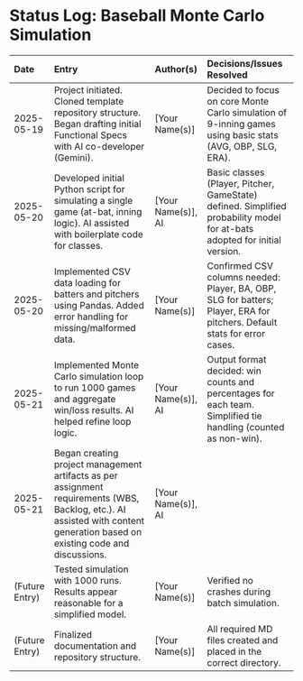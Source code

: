 # Status Log: Baseball Monte Carlo Simulation

| Date       | Entry                                                                                                                               | Author(s)     | Decisions/Issues Resolved                                                                                                |
| :--------- | :---------------------------------------------------------------------------------------------------------------------------------- | :------------ | :----------------------------------------------------------------------------------------------------------------------- |
| 2025-05-19 | Project initiated. Cloned template repository structure. Began drafting initial Functional Specs with AI co-developer (Gemini).   | [Your Name(s)] | Decided to focus on core Monte Carlo simulation of 9-inning games using basic stats (AVG, OBP, SLG, ERA).          |
| 2025-05-20 | Developed initial Python script for simulating a single game (at-bat, inning logic). AI assisted with boilerplate code for classes. | [Your Name(s)], AI | Basic classes (Player, Pitcher, GameState) defined. Simplified probability model for at-bats adopted for initial version. |
| 2025-05-20 | Implemented CSV data loading for batters and pitchers using Pandas. Added error handling for missing/malformed data.                 | [Your Name(s)] | Confirmed CSV columns needed: Player, BA, OBP, SLG for batters; Player, ERA for pitchers. Default stats for error cases. |
| 2025-05-21 | Implemented Monte Carlo simulation loop to run 1000 games and aggregate win/loss results. AI helped refine loop logic.           | [Your Name(s)], AI | Output format decided: win counts and percentages for each team. Simplified tie handling (counted as non-win).      |
| 2025-05-21 | Began creating project management artifacts as per assignment requirements (WBS, Backlog, etc.). AI assisted with content generation based on existing code and discussions. | [Your Name(s)], AI |  |
| (Future Entry) | Tested simulation with 1000 runs. Results appear reasonable for a simplified model.                                           | [Your Name(s)] | Verified no crashes during batch simulation.                                                                           |
| (Future Entry) | Finalized documentation and repository structure.                                                                                 | [Your Name(s)] | All required MD files created and placed in the correct directory.                                                       |